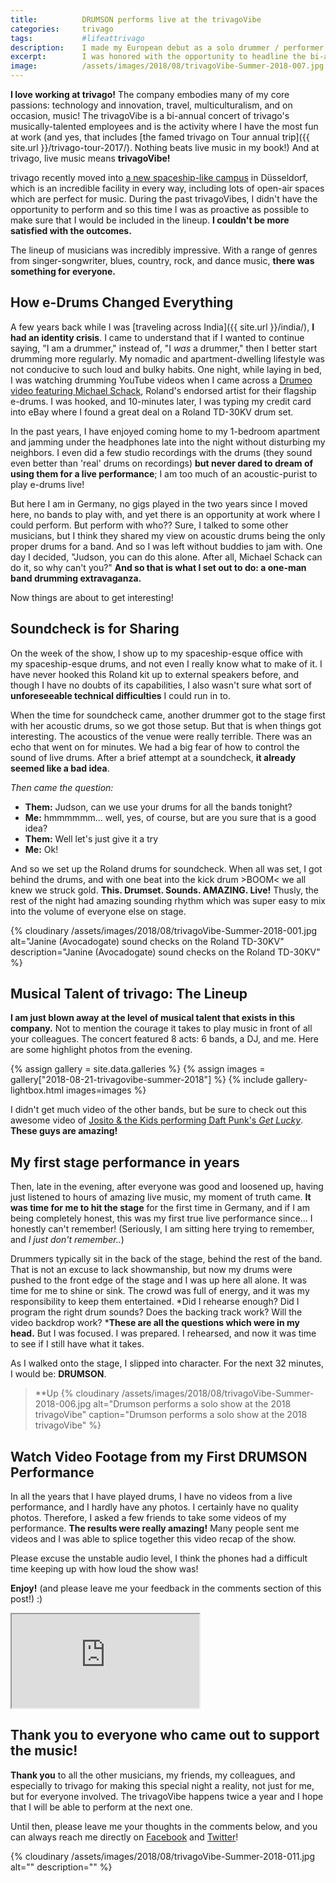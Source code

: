 ```yaml
---
title:			DRUMSON performs live at the trivagoVibe
categories:		trivago
tags:			#lifeattrivago
description:	I made my European debut as a solo drummer / performer during trivago's bi-annual trivagoVibe concert in Düsseldorf, Germany this summer.
excerpt:		I was honored with the opportunity to headline the bi-annual trivagoVibe this summer.
image:			/assets/images/2018/08/trivagoVibe-Summer-2018-007.jpg
---
```



**I love working at trivago!** The company embodies many of my core passions: technology and innovation, travel, multiculturalism, and on occasion, music! The trivagoVibe is a bi-annual concert of trivago's musically-talented employees and is the activity where I have the most fun at work (and yes, that includes [the famed trivago on Tour annual trip]({{ site.url }}/trivago-tour-2017/). Nothing beats live music in my book!) And at trivago, live music means **trivagoVibe!** 

trivago recently moved into [a new spaceship-like campus](https://youtu.be/LQikZZIia2k) in Düsseldorf, which is an incredible facility in every way, including lots of open-air spaces which are perfect for music. During the past trivagoVibes, I didn't have the opportunity to perform and so this time I was as proactive as possible to make sure that I would be included in the lineup. **I couldn't be more satisfied with the outcomes.**

The lineup of musicians was incredibly impressive. With a range of genres from singer-songwriter, blues, country, rock, and dance music, **there was something for everyone.** 

## How e-Drums Changed Everything

A few years back while I was [traveling across India]({{ site.url }}/india/), **I had an identity crisis**. I came to understand that if I wanted to continue saying, "I am a drummer," instead of, "I _was_ a drummer," then I better start drumming more regularly. My nomadic and apartment-dwelling lifestyle was not conducive to such loud and bulky habits. One night, while laying in bed, I was watching drumming YouTube videos when I came across a [Drumeo video featuring Michael Schack](https://www.youtube.com/watch?v=JqReO5NPN_g), Roland's endorsed artist for their flagship e-drums. I was hooked, and 10-minutes later, I was typing my credit card into eBay where I found a great deal on a Roland TD-30KV drum set.

In the past years, I have enjoyed coming home to my 1-bedroom apartment and jamming under the headphones late into the night without disturbing my neighbors. I even did a few studio recordings with the drums (they sound even better than 'real' drums on recordings) **but never dared to dream of using them for a live performance**; I am too much of an acoustic-purist to play e-drums live!

But here I am in Germany, no gigs played in the two years since I moved here, no bands to play with, and yet there is an opportunity at work where I could perform. But perform with who?? Sure, I talked to some other musicians, but I think they shared my view on acoustic drums being the only proper drums for a band. And so I was left without buddies to jam with. One day I decided, "Judson, you can do this alone. After all, Michael Schack can do it, so why can't you?" **And so that is what I set out to do: a one-man band drumming extravaganza.**

Now things are about to get interesting!

## Soundcheck is for Sharing

On the week of the show, I show up to my spaceship-esque office with my spaceship-esque drums, and not even I really know what to make of it. I have never hooked this Roland kit up to external speakers before, and though I have no doubts of its capabilities, I also wasn't sure what sort of **unforeseeable technical difficulties** I could run in to.

When the time for soundcheck came, another drummer got to the stage first with her acoustic drums, so we got those setup. But that is when things got interesting. The acoustics of the venue were really terrible. There was an echo that went on for minutes. We had a big fear of how to control the sound of live drums. After a brief attempt at a soundcheck, **it already seemed like a bad idea**.

_Then came the question:_
- **Them:** Judson, can we use your drums for all the bands tonight?
- **Me:** hmmmmmm... well, yes, of course, but are you sure that is a good idea?
- **Them:** Well let's just give it a try
- **Me:** Ok!

And so we set up the Roland drums for soundcheck. When all was set, I got behind the drums, and with one beat into the kick drum >BOOM< we all knew we struck gold. **This. Drumset. Sounds. AMAZING. Live!** Thusly, the rest of the night had amazing sounding rhythm which was super easy to mix into the volume of everyone else on stage.

{% cloudinary /assets/images/2018/08/trivagoVibe-Summer-2018-001.jpg alt="Janine (Avocadogate) sound checks on the Roland TD-30KV" description="Janine (Avocadogate) sound checks on the Roland TD-30KV" %}

## Musical Talent of trivago: The Lineup

**I am just blown away at the level of musical talent that exists in this company.** Not to mention the courage it takes to play music in front of all your colleagues. The concert featured 8 acts: 6 bands, a DJ, and me. Here are some highlight photos from the evening.

{% assign gallery = site.data.galleries %}
{% assign images = gallery["2018-08-21-trivagovibe-summer-2018"] %}
{% include gallery-lightbox.html images=images %}

I didn't get much video of the other bands, but be sure to check out this awesome video of [Josito & the Kids performing Daft Punk's *Get Lucky*](https://www.instagram.com/p/Bmu6MBIFzS_/). **These guys are amazing!**

## My first stage performance in years

Then, late in the evening, after everyone was good and loosened up, having just listened to hours of amazing live music, my moment of truth came. **It was time for me to hit the stage** for the first time in Germany, and if I am being completely honest, this was my first true live performance since... I honestly can't remember! (Seriously, I am sitting here trying to remember, and _I just don't remember.._)

Drummers typically sit in the back of the stage, behind the rest of the band. That is not an excuse to lack showmanship, but now my drums were pushed to the front edge of the stage and I was up here all alone. It was time for me to shine or sink. The crowd was full of energy, and it was my responsibility to keep them entertained. *Did I rehearse enough? Did I program the right drum sounds? Does the backing track work? Will the video backdrop work? ***These are all the questions which were in my head.** But I was focused. I was prepared. I rehearsed, and now it was time to see if I still have what it takes.

As I walked onto the stage, I slipped into character. For the next 32 minutes, I would be: **DRUMSON**.

> **Up
{% cloudinary /assets/images/2018/08/trivagoVibe-Summer-2018-006.jpg alt="Drumson performs a solo show at the 2018 trivagoVibe" caption="Drumson performs a solo show at the 2018 trivagoVibe" %}

## Watch Video Footage from my First DRUMSON Performance

In all the years that I have played drums, I have no videos from a live performance, and I hardly have any photos. I certainly have no quality photos. Therefore, I asked a few friends to take some videos of my performance. **The results were really amazing!** Many people sent me videos and I was able to splice together this video recap of the show.

Please excuse the unstable audio level, I think the phones had a difficult time keeping up with how loud the show was!

**Enjoy!** (and please leave me your feedback in the comments section of this post!) :)

<div class="embed-responsive embed-responsive-16by9">
  <iframe class="embed-responsive-item" src="https://www.youtube.com/embed/U8XFiPi4TO4" allowfullscreen></iframe>
</div>

## Thank you to everyone who came out to support the music!

**Thank you** to all the other musicians, my friends, my colleagues, and especially to trivago for making this special night a reality, not just for me, but for everyone involved. The trivagoVibe happens twice a year and I hope that I will be able to perform at the next one.

Until then, please leave me your thoughts in the comments below, and you can always reach me directly on [Facebook](https://www.facebook.com/JudsonLMooreBlog/) and [Twitter](https://twitter.com/judsonlmoore)!

{% cloudinary /assets/images/2018/08/trivagoVibe-Summer-2018-011.jpg alt="" description="" %}
